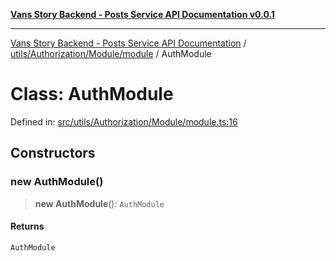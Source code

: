 [**Vans Story Backend - Posts Service API Documentation v0.0.1**](README.md)

***

[Vans Story Backend - Posts Service API Documentation](modules.md) / [utils/Authorization/Module/module](utils\Authorization\Module\module\README.md) / AuthModule

# Class: AuthModule

Defined in: [src/utils/Authorization/Module/module.ts:16](https://github.com/JONGHYUNVAN/vans_story_be_post/blob/30670f9b5f4ff4f94181bc9d1b844416ab74ddc8/src/utils/Authorization/Module/module.ts#L16)

## Constructors

### new AuthModule()

> **new AuthModule**(): `AuthModule`

#### Returns

`AuthModule`
